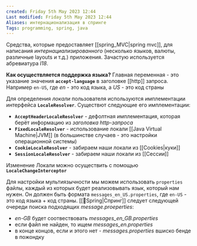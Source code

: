 ```yaml
---
created: Friday 5th May 2023 12:44
Last modified: Friday 5th May 2023 12:44
Aliases: интернационализация в спринге
Tags: programming, spring, java
---
```


Средства, которые предоставляет [[spring_MVC|spring mvc]], для написания *интернациализированного* (несколько языков, валюты, различные layouts  и т.д.) приложения. Зачастую используется абревиатура *I18*.

**Как осуществляется поддержка языка?**
Главная переменная - это указание значения **`accept-language`** в заголовке [[http]] запроса. Например `en-US`, где *en* - это код языка, а *US* - это код страны

Для определения *локали* пользователя используются имплементации интерфейса **`LocaleResolver`**. Существют следующие его имплементации:
- **`AcceptHeaderLocaleResolver`** - дефолтная имплементация, которая берёт информацию из *заголовка http-запроса* 
- **`FixedLocaleResolver`** - использование локали [[Java Virtual Machine|JVM]] (в большинстве случаев - это настройки операционной системы)
- **`CookieLocaleResolver`** - забираем наши локали из [[Cookies|куки]]
- **`SessionLocaleResolver`** - забираем наши локали из [[Сессии]] 

Изменение Локали можно осуществить с помощью **`LocaleChangeInterceptor`** 

Для настройки мультиязычности мы можем использовать `properties` файлы, каждый из которых будет реализовывать язык, который нам нужен. Он должен быть формата `messages_en_US.properties`, где `en-US` - это код языка + код страны. [[📙Spring|Спринг]] следует следующей очереди поиска подходящих *message.proeperties*: 
- *en-GB* будет соотвествовать *messages_en_GB.properties*
- если файл не найден, то ищем *messages_en.properties*
- в конце концов, если и этого нет - *messages.properties*
вшиско бенде в пожондку